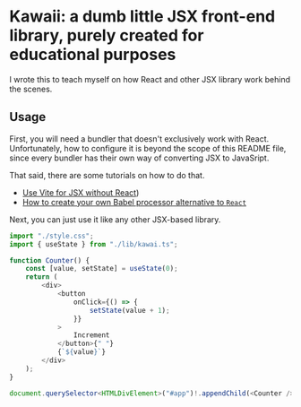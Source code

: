 # Kawaii: a dumb little JSX front-end library, purely created for educational purposes

I wrote this to teach myself on how React and other JSX library work behind the scenes.

## Usage

First, you will need a bundler that doesn't exclusively work with React. Unfortunately, how to configure it is beyond the scope of this README file, since every bundler has their own way of converting JSX to JavaSript.

That said, there are some tutorials on how to do that.

- [Use Vite for JSX without React](https://davidmold.medium.com/use-vite-for-jsx-without-react-e59aed9460f5))
- [How to create your own Babel processor alternative to `React`](https://stackoverflow.com/a/57126017/538570)

Next, you can just use it like any other JSX-based library.

```typescript
import "./style.css";
import { useState } from "./lib/kawai.ts";

function Counter() {
	const [value, setState] = useState(0);
	return (
		<div>
			<button
				onClick={() => {
					setState(value + 1);
				}}
			>
				Increment
			</button>{" "}
			{`${value}`}
		</div>
	);
}

document.querySelector<HTMLDivElement>("#app")!.appendChild(<Counter />);
```
